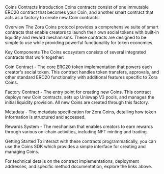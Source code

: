 Coins Contracts Introduction
Coins contracts consist of one immutable ERC20 contract that becomes your Coin, and another smart contract that acts as a factory to create new Coin contracts.

Overview
The Zora Coins protocol provides a comprehensive suite of smart contracts that enable creators to launch their own social tokens with built-in liquidity and reward mechanisms. These contracts are designed to be simple to use while providing powerful functionality for token economies.

Key Components
The Coins ecosystem consists of several integrated contracts that work together:

Coin Contract - The core ERC20 token implementation that powers each creator's social token. This contract handles token transfers, approvals, and other standard ERC20 functionality with additional features specific to Zora Coins.

Factory Contract - The entry point for creating new Coins. This contract deploys new Coin contracts, sets up Uniswap V3 pools, and manages the initial liquidity provision. All new Coins are created through this factory.

Metadata - The metadata specification for Zora Coins, detailing how token information is structured and accessed.

Rewards System - The mechanism that enables creators to earn rewards through various on-chain activities, including NFT minting and trading.

Getting Started
To interact with these contracts programmatically, you can use the Coins SDK which provides a simple interface for creating and managing Coins.

For technical details on the contract implementations, deployment addresses, and specific method documentation, explore the links above.